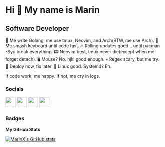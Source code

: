 Hi 👋 My name is Marin
======================

Software Developer
------------------

🧠 Me write Golang, me use tmux, Neovim, and Arch(BTW, me use Arch). 
🔨 Me smash keyboard until code fast. 
🔥 Rolling updates good… until pacman -Syu break everything. 
📟 Neovim best, tmux never die(except when me forget detach). 
🖥 Mouse? No. hjkl good enough. 
💀 Regex scary, but me try. 
🚀 Deploy now, fix later. 
🐧 Linux good. Systemd? Eh. 

If code work, me happy. If not, me cry in logs.


### Socials

<p align="left"> <a href="https://discord.com/users/422106132379729921" target="_blank" rel="noreferrer"><img src="https://raw.githubusercontent.com/danielcranney/readme-generator/main/public/icons/socials/discord.svg" width="32" height="32" /></a> <a href="https://www.github.com/MarinX" target="_blank" rel="noreferrer"><img src="https://raw.githubusercontent.com/danielcranney/readme-generator/main/public/icons/socials/github-dark.svg" width="32" height="32" /></a> <a href="https://www.linkedin.com/in/marinbasic1" target="_blank" rel="noreferrer"><img src="https://raw.githubusercontent.com/danielcranney/readme-generator/main/public/icons/socials/linkedin.svg" width="32" height="32" /></a> <a href="https://www.twitter.com/marin02basic" target="_blank" rel="noreferrer"><img src="https://raw.githubusercontent.com/danielcranney/readme-generator/main/public/icons/socials/twitter.svg" width="32" height="32" /></a></p>

### Badges

<b>My GitHub Stats</b>

<a href="http://www.github.com/MarinX"><img src="https://github-readme-stats.vercel.app/api?username=MarinX&show_icons=true&hide=&count_private=true&title_color=facc15&text_color=ffffff&icon_color=facc15&bg_color=1c1917&hide_border=true&show_icons=true" alt="MarinX's GitHub stats" /></a>

